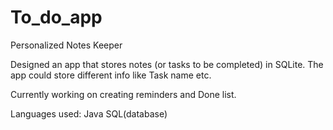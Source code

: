 # To_do_app
Personalized Notes Keeper  

Designed an app that stores notes (or tasks to be completed) in SQLite. 
The app could store different info like Task name etc. 

Currently working on creating reminders and Done list.

Languages used:
Java
SQL(database)
